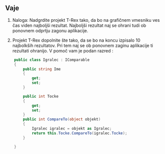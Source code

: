 ## Vaje

1. Naloga:
    Nadgrdite projekt T-Rex tako, da bo na grafičnem vmesniku ves čas viden najboljši rezultat. Najboljši rezultat naj se ohrani tudi ob ponovnem odprtju zagonu aplikacije.


2. Projekt T-Rex dopolnite šte tako, da se bo na koncu izpisalo 10 najbolkših rezultatov. Pri tem naj se ob ponovnem zaginu aplikacije ti rezultati ohranijo.
V pomoč vam je podan razred : 
```csharp
    public class Igralec : IComparable
    {
        public string Ime
        {
            get;
            set; 
        }

        public int Tocke
        {
            get;
            set;
        }
        public int CompareTo(object objekt)
        {
            Igralec igralec = objekt as Igralec;
            return this.Tocke.CompareTo(igralec.Tocke);
        }

    }
```